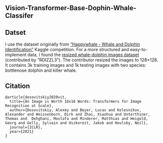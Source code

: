 ## Vision-Transformer-Base-Dophin-Whale-Classifer

## Datset
I use the dataset originally from [“Happywhale - Whale and Dolphin Identification”](https://www.kaggle.com/competitions/happy-whale-and-dolphin/overview) Kaggle competition. For a more structured and easy-to-implement data, I found the [resized whale-dolphin images dataset](https://www.kaggle.com/datasets/rdizzl3/jpeg-happywhale-128x128) (contributed by “RDIZZL3”). The contributor resized the images to 128×128.
It contains 3k training images and 1k testing images with two species: bottlenose dolphin and killer whale.



## Citation
```
@article{dosovitskiy2020vit,
  title={An Image is Worth 16x16 Words: Transformers for Image Recognition at Scale},
  author={Dosovitskiy, Alexey and Beyer, Lucas and Kolesnikov, Alexander and Weissenborn, Dirk and Zhai, Xiaohua and Unterthiner, Thomas and  Dehghani, Mostafa and Minderer, Matthias and Heigold, Georg and Gelly, Sylvain and Uszkoreit, Jakob and Houlsby, Neil},
  journal={ICLR},
  year={2021}
}
```
